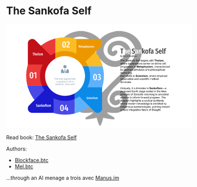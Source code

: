 # The Sankofa Self

![Sankofism](https://github.com/unicornlaunching/the-supra-self/blob/main/the_sankofa_self_image.png)

Read book: [The Sankofa Self](https://github.com/unicornlaunching/the-supra-self/blob/main/The_Sankofa_Self_Mel_Blockface.pdf)

Authors:
- [Blockface.btc](http://www.x.com/attractfund1ng)
- [Mel.btc](http://www.x.com/melbelle_btc)

...through an AI menage a trois avec [Manus.im](https://x.com/ManusAI_HQ)
